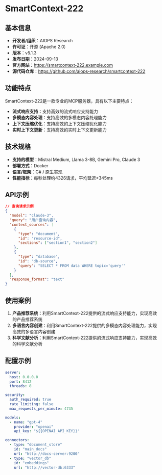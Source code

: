 # SmartContext-222

## 基本信息

- **开发者/组织**：AIOPS Research
- **许可证**：开源 (Apache 2.0)
- **版本**：v5.1.3
- **发布日期**：2024-09-13
- **官方网站**：https://smartcontext-222.example.com
- **源代码仓库**：https://github.com/aiops-research/smartcontext-222

## 功能特点

SmartContext-222是一款专业的MCP服务器，具有以下主要特点：

- **流式响应支持**：支持高效的流式响应支持能力
- **多模态内容处理**：支持高效的多模态内容处理能力
- **上下文压缩优化**：支持高效的上下文压缩优化能力
- **实时上下文更新**：支持高效的实时上下文更新能力


## 技术规格

- **支持的模型**：Mistral Medium, Llama 3-8B, Gemini Pro, Claude 3
- **部署方式**：Docker
- **语言/框架**：C# / 原生实现
- **性能指标**：每秒处理约4326请求，平均延迟<345ms

## API示例

```json
// 查询请求示例
{
  "model": "claude-3",
  "query": "用户查询内容",
  "context_sources": [
    {
      "type": "document",
      "id": "resource-id",
      "sections": ["section1", "section2"]
    },
    {
      "type": "database",
      "id": "db-source",
      "query": "SELECT * FROM data WHERE topic='query'"
    }
  ],
  "response_format": "text"
}
```

## 使用案例

1. **产品推荐系统**：利用SmartContext-222提供的流式响应支持能力，实现高效的产品推荐系统
2. **多语言内容创建**：利用SmartContext-222提供的多模态内容处理能力，实现高效的多语言内容创建
3. **科学文献分析**：利用SmartContext-222提供的流式响应支持能力，实现高效的科学文献分析


## 配置示例

```yaml
server:
  host: 0.0.0.0
  port: 8412
  threads: 8

security:
  auth_required: true
  rate_limiting: false
  max_requests_per_minute: 4735

models:
  - name: "gpt-4"
    provider: "openai"
    api_key: "${{OPENAI_API_KEY}}"

connectors:
  - type: "document_store"
    id: "main_docs"
    url: "http://docs-server:9200"
  - type: "vector_db"
    id: "embeddings"
    url: "http://vector-db:6333"
```